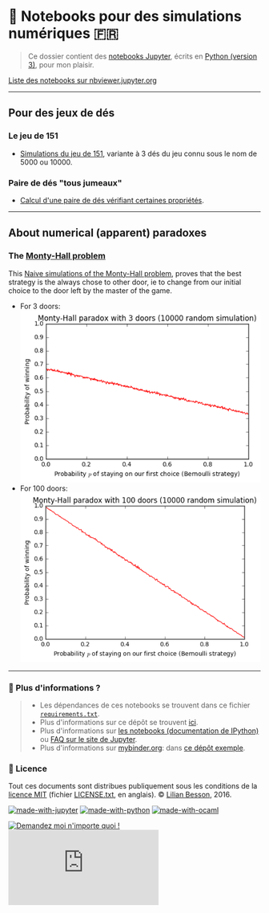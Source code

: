 # :notebook: Notebooks pour des simulations numériques :fr:
> Ce dossier contient des [notebooks Jupyter](http://jupyter.org/), écrits en [Python (version 3)](https://docs.python.org/3/), pour mon plaisir.

[Liste des notebooks sur nbviewer.jupyter.org](http://nbviewer.jupyter.org/github/Naereen/notebooks/tree/master/simus/)

----

## Pour des jeux de dés
### Le jeu de 151
- [Simulations du jeu de 151](Simulations_du_jeu_de_151.ipynb), variante à 3 dés du jeu connu sous le nom de 5000 ou 10000.

### Paire de dés "tous jumeaux"
- [Calcul d'une paire de dés vérifiant certaines propriétés](Calcul_d_une_paire_de_des_un_peu_particuliers.ipynb).

----

## About numerical (apparent) paradoxes
### The [Monty-Hall problem](https://en.wikipedia.org/wiki/Monty_Hall_problem)
This [Naive simulations of the Monty-Hall problem](Naive_simulations_of_the_Monty-Hall_paradox.ipynb), proves that the best strategy is the always chose to other door, ie to change from our initial choice to the door left by the master of the game.

- For 3 doors:
  [![Naive_simulations_of_the_Monty-Hall_paradox__N=3.png](Naive_simulations_of_the_Monty-Hall_paradox__N=3.png)](Naive_simulations_of_the_Monty-Hall_paradox__N=3.png)
- For 100 doors:
  [![Naive_simulations_of_the_Monty-Hall_paradox__N=100.png](Naive_simulations_of_the_Monty-Hall_paradox__N=100.png)](Naive_simulations_of_the_Monty-Hall_paradox__N=100.png)

----

### :information_desk_person: Plus d'informations ?
> - Les dépendances de ces notebooks se trouvent dans ce fichier [`requirements.txt`](requirements.txt).
> - Plus d'informations sur ce dépôt se trouvent [ici](..).
> - Plus d'informations sur [les notebooks (documentation de IPython)](http://nbviewer.jupiter.org/github/ipython/ipython/blob/3.x/examples/Notebook/Index.ipynb) ou [FAQ sur le site de Jupyter](http://nbviewer.jupyter.org/faq).
> - Plus d'informations sur [mybinder.org](http://mybinder.org/): dans [ce dépôt exemple](https://github.com/binder-project/example-requirements).

### :scroll: Licence
Tout ces documents sont distribues publiquement sous les conditions de la [licence MIT](http://lbesson.mit-license.org/) (fichier [LICENSE.txt](LICENSE.txt), en anglais).
© [Lilian Besson](https://github.com/Naereen), 2016.

[![made-with-jupyter](https://img.shields.io/badge/Made%20with-Jupyter-1f425f.svg)](http://jupyter.org/)
[![made-with-python](https://img.shields.io/badge/Made%20with-Python-1f425f.svg)](https://www.python.org/)
[![made-with-ocaml](https://img.shields.io/badge/Made%20with-OCaml-1f425f.svg)](https://ocaml.org/)

[![Demandez moi n'importe quoi !](https://img.shields.io/badge/Demandez%20moi-n'%20importe%20quoi-1abc9c.svg)](https://GitHub.com/Naereen/ama.fr)
[![Analytics](https://ga-beacon.appspot.com/UA-38514290-17/github.com/Naereen/notebooks/agreg/README.md?pixel)](https://github.com/Naereen/notebooks/)
